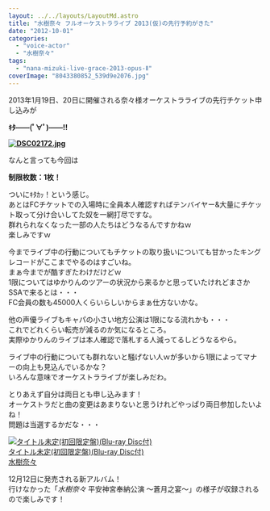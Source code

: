 ```yaml
---
layout: ../../layouts/LayoutMd.astro
title: "水樹奈々 フルオーケストラライブ 2013(仮)の先行予約がきた"
date: "2012-10-01"
categories: 
  - "voice-actor"
  - "水樹奈々"
tags: 
  - "nana-mizuki-live-grace-2013-opus-Ⅱ"
coverImage: "8043380852_539d9e2076.jpg"
---
```


2013年1月19日、20日に開催される奈々様オーケストラライブの先行チケット申し込みが

**ｷﾀ――(ﾟ∀ﾟ)――!!**

**[![DSC02172.jpg](images/9029372455_f04ec914e2.jpg)](http://www.flickr.com/photos/67522130@N08/9029372455/ "DSC02172.jpg")**

なんと言っても今回は

**制限枚数：1枚！**

ついにｷﾀｶｯ！という感じ。  
あとはFCチケットでの入場時に全員本人確認すればテンバイヤー&大量にチケット取って分け合いしてた奴を一網打尽ですな。  
群れられなくなった一部の人たちはどうなるんですかねｗ  
楽しみですｗ

今までライブ中の行動についてもチケットの取り扱いについても甘かったキングレコードがここまでやるのはすごいね。  
まぁ今までが酷すぎたわけだけどｗ  
1限についてはゆかりんのツアーの状況から来るかと思っていたけれどまさかSSAで来るとは・・・  
FC会員の数も45000人くらいらしいからまぁ仕方ないかな。

他の声優ライブもキャパの小さい地方公演は1限になる流れかも・・・  
これでどれくらい転売が減るのか気になるところ。  
実際ゆかりんのライブは本人確認で落札する人減ってるしどうなるやら。

ライブ中の行動についても群れないと騒げない人ｗが多いから1限によってマナーの向上も見込んでいるかな？  
いろんな意味でオーケストラライブが楽しみだわ。

とりあえず自分は両日とも申し込みます！  
オーケストラだと曲の変更はあまりないと思うけれどやっぱり両日参加したいよね！  
問題は当選するかだな・・・

[![タイトル未定(初回限定盤)(Blu-ray Disc付)](images/no-image-avail-tny.gif)  
タイトル未定(初回限定盤)(Blu-ray Disc付)  
水樹奈々](https://www.amazon.co.jp/exec/obidos/ASIN/B009EBE0XO/mizuka123-22/ref=nosim)

  
12月12日に発売される新アルバム！  
行けなかった「_水樹奈々_ 平安神宮奉納公演 ～蒼月之宴～」の様子が収録されるので楽しみです！
